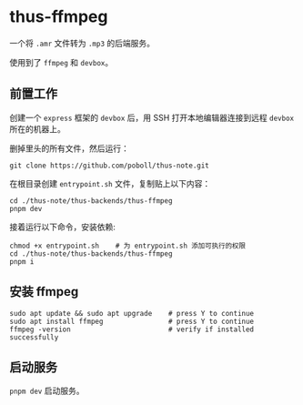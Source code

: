 # thus-ffmpeg

一个将 `.amr` 文件转为 `.mp3` 的后端服务。

使用到了 `ffmpeg` 和 `devbox`。

## 前置工作

创建一个 `express` 框架的 `devbox` 后，用 SSH 打开本地编辑器连接到远程 `devbox` 所在的机器上。

删掉里头的所有文件，然后运行：

```shell
git clone https://github.com/poboll/thus-note.git
```

在根目录创建 `entrypoint.sh` 文件，复制贴上以下内容：

```shell
cd ./thus-note/thus-backends/thus-ffmpeg
pnpm dev
```

接着运行以下命令，安装依赖:

```shell
chmod +x entrypoint.sh    # 为 entrypoint.sh 添加可执行的权限
cd ./thus-note/thus-backends/thus-ffmpeg
pnpm i
```


## 安装 ffmpeg

```shell
sudo apt update && sudo apt upgrade    # press Y to continue
sudo apt install ffmpeg                # press Y to continue
ffmpeg -version                        # verify if installed successfully
```

## 启动服务

`pnpm dev` 启动服务。